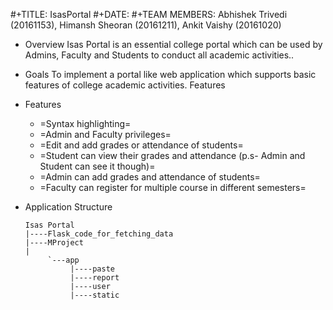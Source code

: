 #+TITLE: IsasPortal
#+DATE: 
#+TEAM MEMBERS: Abhishek Trivedi (20161153), Himansh Sheoran (20161211), Ankit Vaishy (20161020)

* Overview
Isas Portal is an essential college portal which can be used by Admins, Faculty and Students to conduct all academic activities.. 

* Goals
To implement a portal like web application which supports basic features of college academic activities. 
Features

* Features
  - =Syntax highlighting=
  - =Admin and Faculty privileges=
  - =Edit and  add  grades or attendance of students=
  - =Student can view their grades and attendance (p.s- Admin and Student can see it though)=
  - =Admin can add grades and attendance of students=
  - =Faculty can register for multiple course in different semesters=
* Application Structure
  
      Isas Portal
      |----Flask_code_for_fetching_data
      |----MProject
      |
           `---app
                |----paste
                |----report
                |----user
                |----static

